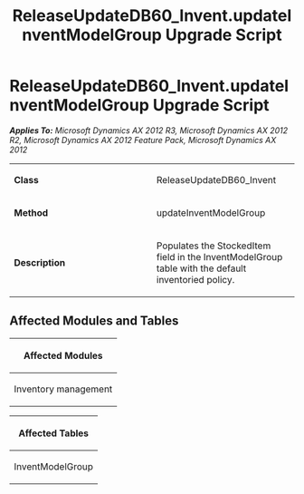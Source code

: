 ﻿---
title: ReleaseUpdateDB60_Invent.updateInventModelGroup Upgrade Script
TOCTitle: ReleaseUpdateDB60_Invent.updateInventModelGroup Upgrade Script
ms:assetid: cc7f4c1f-0d9e-bfa3-0112-8290ae43ff0a
ms:mtpsurl: https://msdn.microsoft.com/en-us/library/JJ719692(v=AX.60)
ms:contentKeyID: 49711260
ms.date: 05/18/2015
mtps_version: v=AX.60
---

# ReleaseUpdateDB60\_Invent.updateInventModelGroup Upgrade Script 


_**Applies To:** Microsoft Dynamics AX 2012 R3, Microsoft Dynamics AX 2012 R2, Microsoft Dynamics AX 2012 Feature Pack, Microsoft Dynamics AX 2012_

<table>
<colgroup>
<col style="width: 50%" />
<col style="width: 50%" />
</colgroup>
<tbody>
<tr class="odd">
<td><p><strong>Class</strong></p></td>
<td><p>ReleaseUpdateDB60_Invent</p></td>
</tr>
<tr class="even">
<td><p><strong>Method</strong></p></td>
<td><p>updateInventModelGroup</p></td>
</tr>
<tr class="odd">
<td><p><strong>Description</strong></p></td>
<td><p>Populates the StockedItem field in the InventModelGroup table with the default inventoried policy.</p></td>
</tr>
</tbody>
</table>


## Affected Modules and Tables

<table>
<colgroup>
<col style="width: 100%" />
</colgroup>
<thead>
<tr class="header">
<th><p>Affected Modules</p></th>
</tr>
</thead>
<tbody>
<tr class="odd">
<td><p>Inventory management</p></td>
</tr>
</tbody>
</table>


<table>
<colgroup>
<col style="width: 100%" />
</colgroup>
<thead>
<tr class="header">
<th><p>Affected Tables</p></th>
</tr>
</thead>
<tbody>
<tr class="odd">
<td><p>InventModelGroup</p></td>
</tr>
</tbody>
</table>

  


